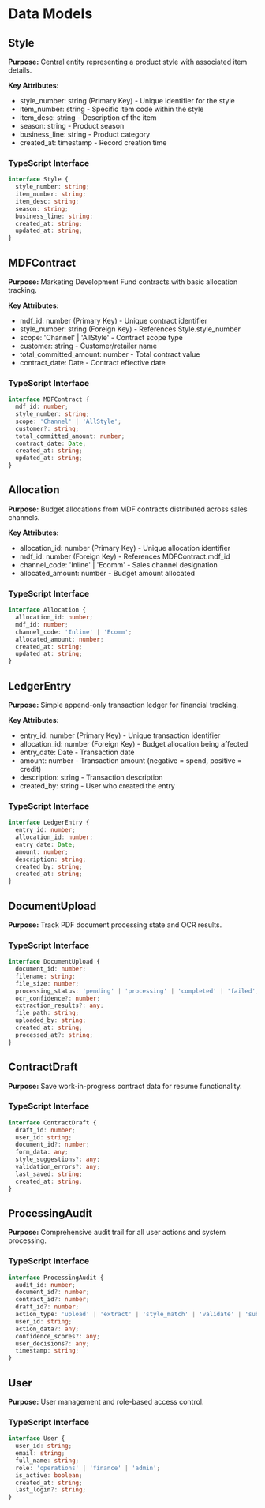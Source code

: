 # Data Models

## Style
**Purpose:** Central entity representing a product style with associated item details.

**Key Attributes:**
- style_number: string (Primary Key) - Unique identifier for the style
- item_number: string - Specific item code within the style
- item_desc: string - Description of the item
- season: string - Product season
- business_line: string - Product category
- created_at: timestamp - Record creation time

### TypeScript Interface
```typescript
interface Style {
  style_number: string;
  item_number: string;
  item_desc: string;
  season: string;
  business_line: string;
  created_at: string;
  updated_at: string;
}
```

## MDFContract
**Purpose:** Marketing Development Fund contracts with basic allocation tracking.

**Key Attributes:**
- mdf_id: number (Primary Key) - Unique contract identifier
- style_number: string (Foreign Key) - References Style.style_number
- scope: 'Channel' | 'AllStyle' - Contract scope type
- customer: string - Customer/retailer name
- total_committed_amount: number - Total contract value
- contract_date: Date - Contract effective date

### TypeScript Interface
```typescript
interface MDFContract {
  mdf_id: number;
  style_number: string;
  scope: 'Channel' | 'AllStyle';
  customer?: string;
  total_committed_amount: number;
  contract_date: Date;
  created_at: string;
  updated_at: string;
}
```

## Allocation
**Purpose:** Budget allocations from MDF contracts distributed across sales channels.

**Key Attributes:**
- allocation_id: number (Primary Key) - Unique allocation identifier
- mdf_id: number (Foreign Key) - References MDFContract.mdf_id
- channel_code: 'Inline' | 'Ecomm' - Sales channel designation
- allocated_amount: number - Budget amount allocated

### TypeScript Interface
```typescript
interface Allocation {
  allocation_id: number;
  mdf_id: number;
  channel_code: 'Inline' | 'Ecomm';
  allocated_amount: number;
  created_at: string;
  updated_at: string;
}
```

## LedgerEntry
**Purpose:** Simple append-only transaction ledger for financial tracking.

**Key Attributes:**
- entry_id: number (Primary Key) - Unique transaction identifier
- allocation_id: number (Foreign Key) - Budget allocation being affected
- entry_date: Date - Transaction date
- amount: number - Transaction amount (negative = spend, positive = credit)
- description: string - Transaction description
- created_by: string - User who created the entry

### TypeScript Interface
```typescript
interface LedgerEntry {
  entry_id: number;
  allocation_id: number;
  entry_date: Date;
  amount: number;
  description: string;
  created_by: string;
  created_at: string;
}
```

## DocumentUpload
**Purpose:** Track PDF document processing state and OCR results.

### TypeScript Interface
```typescript
interface DocumentUpload {
  document_id: number;
  filename: string;
  file_size: number;
  processing_status: 'pending' | 'processing' | 'completed' | 'failed';
  ocr_confidence?: number;
  extraction_results?: any;
  file_path: string;
  uploaded_by: string;
  created_at: string;
  processed_at?: string;
}
```

## ContractDraft
**Purpose:** Save work-in-progress contract data for resume functionality.

### TypeScript Interface
```typescript
interface ContractDraft {
  draft_id: number;
  user_id: string;
  document_id?: number;
  form_data: any;
  style_suggestions?: any;
  validation_errors?: any;
  last_saved: string;
  created_at: string;
}
```

## ProcessingAudit
**Purpose:** Comprehensive audit trail for all user actions and system processing.

### TypeScript Interface
```typescript
interface ProcessingAudit {
  audit_id: number;
  document_id?: number;
  contract_id?: number;
  draft_id?: number;
  action_type: 'upload' | 'extract' | 'style_match' | 'validate' | 'submit' | 'save_draft' | 'resume_draft';
  user_id: string;
  action_data?: any;
  confidence_scores?: any;
  user_decisions?: any;
  timestamp: string;
}
```

## User
**Purpose:** User management and role-based access control.

### TypeScript Interface
```typescript
interface User {
  user_id: string;
  email: string;
  full_name: string;
  role: 'operations' | 'finance' | 'admin';
  is_active: boolean;
  created_at: string;
  last_login?: string;
}
```
